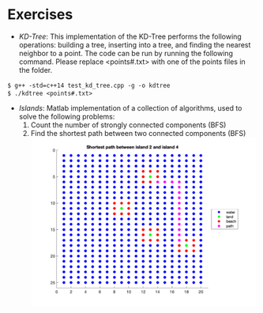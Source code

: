 # Exercises

* _KD-Tree_:
This implementation of the KD-Tree performs the following operations: building a tree, inserting into a tree, and finding the nearest neighbor to a point. The code can be run by running the following command. Please replace <points#.txt> with one of the points files in the folder.
```
$ g++ -std=c++14 test_kd_tree.cpp -g -o kdtree
$ ./kdtree <points#.txt>
```
* _Islands_:
Matlab implementation of a collection of algorithms, used to solve the following problems:
  1. Count the number of strongly connected components (BFS)
  2. Find the shortest path between two connected components (BFS)
  ![alt text](islands/imgs/shortest_path.png "Shortest path between two islands")
